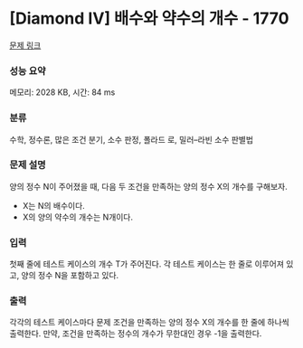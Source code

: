 # [Diamond IV] 배수와 약수의 개수 - 1770 

[문제 링크](https://www.acmicpc.net/problem/1770) 

### 성능 요약

메모리: 2028 KB, 시간: 84 ms

### 분류

수학, 정수론, 많은 조건 분기, 소수 판정, 폴라드 로, 밀러–라빈 소수 판별법

### 문제 설명

<p>양의 정수 N이 주어졌을 때, 다음 두 조건을 만족하는 양의 정수 X의 개수를 구해보자.</p>

<ul>
	<li>X는 N의 배수이다.</li>
	<li>X의 양의 약수의 개수는 N개이다.</li>
</ul>

### 입력 

 <p>첫째 줄에 테스트 케이스의 개수 T가 주어진다. 각 테스트 케이스는 한 줄로 이루어져 있고, 양의 정수 N을 포함하고 있다.</p>

### 출력 

 <p>각각의 테스트 케이스마다 문제 조건을 만족하는 양의 정수 X의 개수를 한 줄에 하나씩 출력한다. 만약, 조건을 만족하는 정수의 개수가 무한대인 경우 -1을 출력한다.</p>

